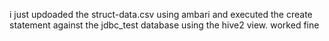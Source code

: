 i just updoaded the struct-data.csv using ambari and executed the create statement against the jdbc_test database using the hive2 view.  worked fine
